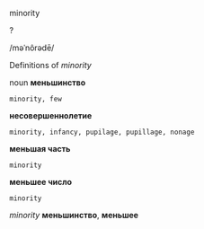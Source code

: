 minority

?

/məˈnôrədē/

Definitions of _minority_

noun
**меньшинство**

    minority, few
**несовершеннолетие**

    minority, infancy, pupilage, pupillage, nonage
**меньшая часть**

    minority
**меньшее число**

    minority

_minority_
**меньшинство**, **меньшее**